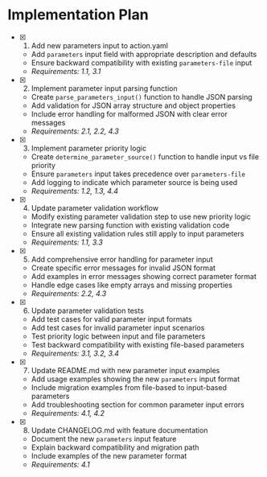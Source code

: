 # Implementation Plan

- [x] 1. Add new parameters input to action.yaml
  - Add `parameters` input field with appropriate description and defaults
  - Ensure backward compatibility with existing `parameters-file` input
  - _Requirements: 1.1, 3.1_

- [x] 2. Implement parameter input parsing function
  - Create `parse_parameters_input()` function to handle JSON parsing
  - Add validation for JSON array structure and object properties
  - Include error handling for malformed JSON with clear error messages
  - _Requirements: 2.1, 2.2, 4.3_

- [x] 3. Implement parameter priority logic
  - Create `determine_parameter_source()` function to handle input vs file priority
  - Ensure `parameters` input takes precedence over `parameters-file`
  - Add logging to indicate which parameter source is being used
  - _Requirements: 1.2, 1.3, 4.4_

- [x] 4. Update parameter validation workflow
  - Modify existing parameter validation step to use new priority logic
  - Integrate new parsing function with existing validation code
  - Ensure all existing validation rules still apply to input parameters
  - _Requirements: 1.1, 3.3_

- [x] 5. Add comprehensive error handling for parameter input
  - Create specific error messages for invalid JSON format
  - Add examples in error messages showing correct parameter format
  - Handle edge cases like empty arrays and missing properties
  - _Requirements: 2.2, 4.3_

- [x] 6. Update parameter validation tests
  - Add test cases for valid parameter input formats
  - Add test cases for invalid parameter input scenarios
  - Test priority logic between input and file parameters
  - Test backward compatibility with existing file-based parameters
  - _Requirements: 3.1, 3.2, 3.4_

- [x] 7. Update README.md with new parameter input examples
  - Add usage examples showing the new `parameters` input format
  - Include migration examples from file-based to input-based parameters
  - Add troubleshooting section for common parameter input errors
  - _Requirements: 4.1, 4.2_

- [x] 8. Update CHANGELOG.md with feature documentation
  - Document the new `parameters` input feature
  - Explain backward compatibility and migration path
  - Include examples of the new parameter format
  - _Requirements: 4.1_